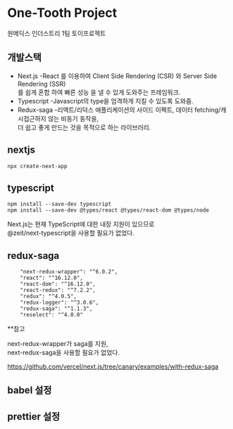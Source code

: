 # One-Tooth Project

원메딕스 인더스트리 1팀 토이프로젝트


## 개발스택
* Next.js
-React 를 이용하여 Client Side Rendering (CSR) 와 Server Side Rendering (SSR) <br/>
를 쉽게 혼합 하여 빠른 성능 을 낼 수 있게 도와주는 프레임워크.
* Typescript
-Javascript의 type을 엄격하게 지킬 수 있도록 도와줌.
* Redux-saga
-리액트/리덕스 애플리케이션의 사이드 이펙트, 데이터 fetching/캐시접근하지 않는 비동기 동작을,<br/>
더 쉽고 좋게 만드는 것을 목적으로 하는 라이브러리.


## nextjs 

```bash
npx create-next-app
```

## typescript

```
npm install --save-dev typescript
npm install --save-dev @types/react @types/react-dom @types/node
```
Next.js는 현재 TypeScript에 대한 내장 지원이 있으므로 <br/>
@zeit/next-typescript을 사용할 필요가 없었다. 
## redux-saga
```
    "next-redux-wrapper": "^6.0.2",
    "react": "^16.12.0",
    "react-dom": "^16.12.0",
    "react-redux": "^7.2.2",
    "redux": "^4.0.5",
    "redux-logger": "^3.0.6",
    "redux-saga": "^1.1.3",
    "reselect": "^4.0.0"
```
**참고

next-redux-wrapper가 saga를 지원, <br/>
next-redux-saga을 사용할 필요가 없었다. 

https://github.com/vercel/next.js/tree/canary/examples/with-redux-saga

## babel 설정 

## prettier 설정

